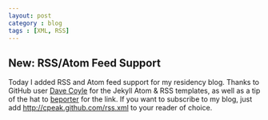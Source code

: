 ```yaml
---
layout: post
category : blog
tags : [XML, RSS]
---
```

<h2>New: RSS/Atom Feed Support</h2>
<p>Today I added RSS and Atom feed support for my residency blog. Thanks to GitHub user <a href="https://github.com/coyled/coyled.com">Dave Coyle</a> for the Jekyll Atom &amp; RSS templates, as well as a tip of the hat to <a href="https://github.com/beporter">beporter</a> for the link. If you want to subscribe to my blog, just add <a href="http://cpeak.github.com/rss.xml">http://cpeak.github.com/rss.xml</a> to your reader of choice.</p>
